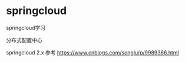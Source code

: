# springcloud
springcloud学习

分布式配置中心

springcloud 2.x
参考
https://www.cnblogs.com/songlu/p/9989366.html